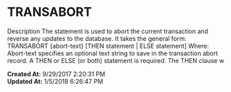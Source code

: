 # TRANSABORT

Description The statement is used to abort the current transaction and reverse any updates to the database. It takes the general form: TRANSABORT {abort-text} [THEN statement | ELSE statement] Where: Abort-text specifies an optional text string to save in the transaction abort record. A THEN or ELSE (or both) statement is required. The THEN clause w  

**Created At:** 9/29/2017 2:20:31 PM  
**Updated At:** 1/5/2018 6:26:47 PM  


